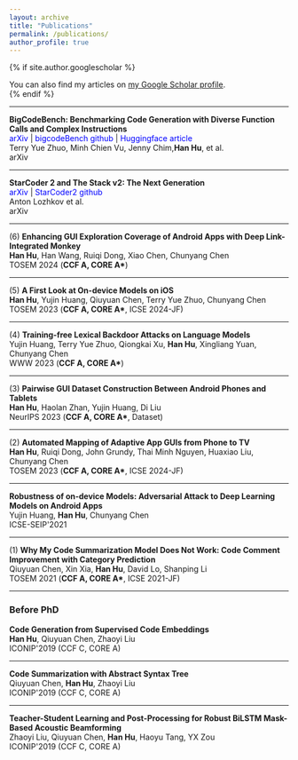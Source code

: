 ```yaml
---
layout: archive
title: "Publications"
permalink: /publications/
author_profile: true
---
```


{% if site.author.googlescholar %}
  <div class="wordwrap">You can also find my articles on <a href="{{site.author.googlescholar}}">my Google Scholar profile</a>.</div>
{% endif %}

---

**BigCodeBench: Benchmarking Code Generation with Diverse Function Calls and Complex Instructions**<br>
<a href="https://arxiv.org/abs/2406.15877" style="text-decoration: none; color: blue;">arXiv</a> |
<a href="https://github.com/bigcode-project/bigcodebench" style="text-decoration: none; color: blue;">bigcodeBench github</a> |
<a href="https://huggingface.co/blog/leaderboard-bigcodebench" style="text-decoration: none; color: blue;">Huggingface article</a><br>
Terry Yue Zhuo, Minh Chien Vu, Jenny Chim,<span style="font-weight: bold;">Han Hu</span>, et al.<br>
arXiv

---

**StarCoder 2 and The Stack v2: The Next Generation**<br>
<a href="https://arxiv.org/abs/2402.19173" style="text-decoration: none; color: blue;">arXiv</a> |
<a href="https://github.com/bigcode-project/starcoder2" style="text-decoration: none; color: blue;">StarCoder2 github</a> <br>
Anton Lozhkov et al.<br>
arXiv

---

(6) **Enhancing GUI Exploration Coverage of Android Apps with Deep Link-Integrated Monkey**<br>
<span style="font-weight: bold;">Han Hu</span>, Han Wang, Ruiqi Dong, Xiao Chen, Chunyang Chen<br>
TOSEM 2024 (<strong>CCF A, CORE A*</strong>)

---

(5) **A First Look at On-device Models on iOS**<br>
<span style="font-weight: bold;">Han Hu</span>, Yujin Huang, Qiuyuan Chen, Terry Yue Zhuo, Chunyang Chen<br>
TOSEM 2023 (<strong>CCF A, CORE A*</strong>, ICSE 2024-JF)

---

(4) **Training-free Lexical Backdoor Attacks on Language Models**<br>
Yujin Huang, Terry Yue Zhuo, Qiongkai Xu, <span style="font-weight: bold;">Han Hu</span>, Xingliang Yuan, Chunyang Chen<br>
WWW 2023 (<strong>CCF A, CORE A*</strong>)

---

(3) **Pairwise GUI Dataset Construction Between Android Phones and Tablets**<br>
<span style="font-weight: bold;">Han Hu</span>, Haolan Zhan, Yujin Huang, Di Liu<br>
NeurIPS 2023 (<strong>CCF A, CORE A*</strong>, Dataset)

---

(2) **Automated Mapping of Adaptive App GUIs from Phone to TV**<br>
<span style="font-weight: bold;">Han Hu</span>, Ruiqi Dong, John Grundy, Thai Minh Nguyen, Huaxiao Liu, Chunyang Chen<br>
TOSEM 2023 (<strong>CCF A, CORE A*</strong>, ICSE 2024-JF)

---

**Robustness of on-device Models: Adversarial Attack to Deep Learning Models on Android Apps**<br>
Yujin Huang, <span style="font-weight: bold;">Han Hu</span>, Chunyang Chen<br>
ICSE-SEIP'2021 

---

(1) **Why My Code Summarization Model Does Not Work: Code Comment Improvement with Category Prediction**<br>
Qiuyuan Chen, Xin Xia, <span style="font-weight: bold;">Han Hu</span>, David Lo, Shanping Li<br>
TOSEM 2021 (<strong>CCF A, CORE A*</strong>, ICSE 2021-JF)

---

### Before PhD

**Code Generation from Supervised Code Embeddings**<br>
<span style="font-weight: bold;">Han Hu</span>, Qiuyuan Chen, Zhaoyi Liu<br>
ICONIP'2019 (CCF C, CORE A)

---

**Code Summarization with Abstract Syntax Tree**<br>
Qiuyuan Chen, <span style="font-weight: bold;">Han Hu</span>, Zhaoyi Liu<br>
ICONIP'2019 (CCF C, CORE A)

---

**Teacher-Student Learning and Post-Processing for Robust BiLSTM Mask-Based Acoustic Beamforming**<br>
Zhaoyi Liu, Qiuyuan Chen, <span style="font-weight: bold;">Han Hu</span>, Haoyu Tang, YX Zou<br>
ICONIP'2019 (CCF C, CORE A)
